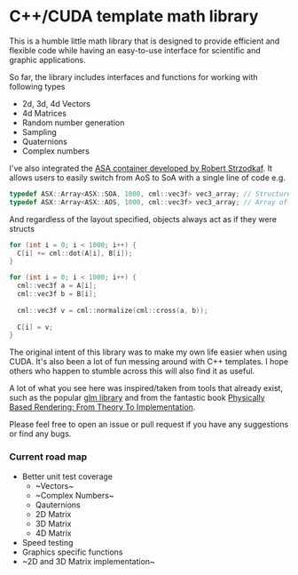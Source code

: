 # C++/CUDA template math library

This is a humble little math library that is designed to provide efficient and flexible code while having an easy-to-use interface for scientific and graphic applications. 

So far, the library includes interfaces and functions for working with following types

- 2d, 3d, 4d Vectors
- 4d Matrices
- Random number generation
- Sampling
- Quaternions
- Complex numbers

I've also integrated the [ASA container developed by Robert Strzodkaf](https://asc.ziti.uni-heidelberg.de/node/18). It allows users to easily switch from AoS to SoA with a single line of code e.g.

  ```C++
  typedef ASX::Array<ASX::SOA, 1000, cml::vec3f> vec3_array; // Structure of Arrays Memory Layout.
  typedef ASX::Array<ASX::AOS, 1000, cml::vec3f> vec3_array; // Array of Structures Memory Layout.
  ```

And regardless of the layout specified, objects always act as if they were structs
  ```C++
  for (int i = 0; i < 1000; i++) {
    C[i] += cml::dot(A[i], B[i]);
  }
  ```
  
  ```C++
  for (int i = 0; i < 1000; i++) {
    cml::vec3f a = A[i];
    cml::vec3f b = B[i];        
    
    cml::vec3f v = cml::normalize(cml::cross(a, b));
    
    C[i] = v;
  }
  ```

The original intent of this library was to make my own life easier when using CUDA. It's also been a lot of fun messing around with C++ templates. I hope others who happen to stumble across this will also find it as useful.

A lot of what you see here was inspired/taken from tools that already exist, such as the popular [glm library](https://github.com/g-truc/glm) and from the fantastic book [Physically Based Rendering: From Theory To Implementation](https://www.pbr-book.org/).

Please feel free to open an issue or pull request if you have any suggestions or find any bugs.

### Current road map
- Better unit test coverage
  -  ~Vectors~
  -  ~Complex Numbers~
  -  Qauternions
  -  2D Matrix
  -  3D Matrix
  -  4D Matrix
- Speed testing
- Graphics specific functions
- ~2D and 3D Matrix implementation~
